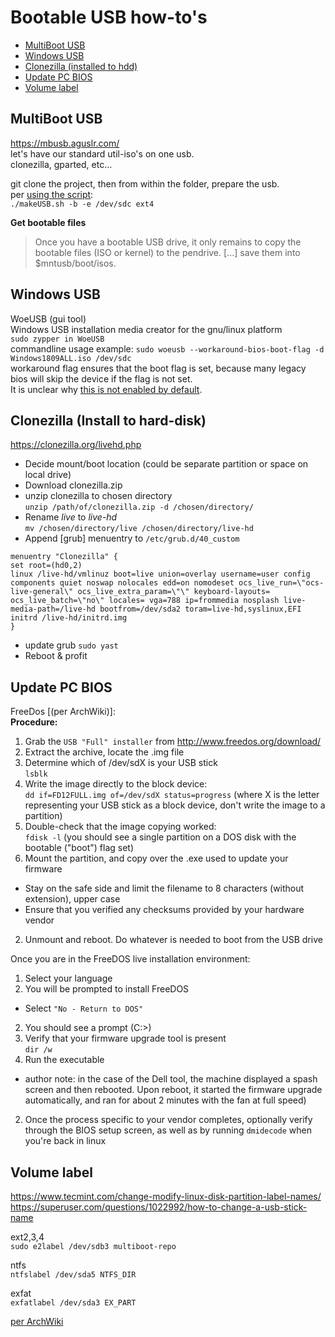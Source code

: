# Bootable USB how-to's

- [MultiBoot USB](#multiboot-usb)  
- [Windows USB](#windows-usb)
- [Clonezilla (installed to hdd)](#clonezilla-install-to-hard-disk)
- [Update PC BIOS](#update-pc-bios)  
- [Volume label](#volume-label)  

## MultiBoot USB
https://mbusb.aguslr.com/  
let's have our standard util-iso's on one usb.  
clonezilla, gparted, etc...  

git clone the project, then from within the folder, prepare the usb.  
per [using the script](https://mbusb.aguslr.com/install.html#using-the-script):  
`./makeUSB.sh -b -e /dev/sdc ext4`

**Get bootable files**  
>Once you have a bootable USB drive, it only remains to copy the bootable files (ISO or kernel) to the pendrive. [...] save them into $mntusb/boot/isos.  

## Windows USB
WoeUSB (gui tool)  
Windows USB installation media creator for the gnu/linux platform  
`sudo zypper in WoeUSB`  
commandline usage example:
`sudo woeusb --workaround-bios-boot-flag -d Windows1809ALL.iso /dev/sdc`  
workaround flag ensures that the boot flag is set, because many legacy bios will skip the device if the flag is not set.  
It is unclear why [this is not enabled by default](https://github.com/slacka/WoeUSB/issues/193).  

## Clonezilla (Install to hard-disk)
https://clonezilla.org/livehd.php

- Decide mount/boot location (could be separate partition or space on local drive)
- Download clonezilla.zip
- unzip clonezilla to chosen directory  
  `unzip /path/of/clonezilla.zip -d /chosen/directory/`
- Rename _live_ to _live-hd_  
  `mv /chosen/directory/live /chosen/directory/live-hd`
- Append [grub] menuentry to `/etc/grub.d/40_custom`
```
menuentry "Clonezilla" {
set root=(hd0,2)
linux /live-hd/vmlinuz boot=live union=overlay username=user config components quiet noswap nolocales edd=on nomodeset ocs_live_run=\"ocs-live-general\" ocs_live_extra_param=\"\" keyboard-layouts= ocs_live_batch=\"no\" locales= vga=788 ip=frommedia nosplash live-media-path=/live-hd bootfrom=/dev/sda2 toram=live-hd,syslinux,EFI
initrd /live-hd/initrd.img
}
```
- update grub `sudo yast`
- Reboot & profit

## Update PC BIOS
FreeDos [(per ArchWiki)]:  
**Procedure:**  
1. Grab the `USB "Full" installer` from http://www.freedos.org/download/
2. Extract the archive, locate the .img file
2. Determine which of /dev/sdX is your USB stick  
`lsblk`  
2. Write the image directly to the block device:  
`dd if=FD12FULL.img of=/dev/sdX status=progress` (where X is the letter representing your USB stick as a block device, don't write the image to a partition)  
2. Double-check that the image copying worked:  
`fdisk -l` (you should see a single partition on a DOS disk with the bootable ("boot") flag set)  
2. Mount the partition, and copy over the .exe used to update your firmware
  - Stay on the safe side and limit the filename to 8 characters (without extension), upper case
  - Ensure that you verified any checksums provided by your hardware vendor
2. Unmount and reboot. Do whatever is needed to boot from the USB drive

Once you are in the FreeDOS live installation environment:

1. Select your language
2. You will be prompted to install FreeDOS
  - Select `"No - Return to DOS"`
2. You should see a prompt (C:\>)
2. Verify that your firmware upgrade tool is present  
`dir /w`  
2. Run the executable
  - author note: in the case of the Dell tool, the machine displayed a spash screen and then rebooted. Upon reboot, it started the firmware upgrade automatically, and ran for about 2 minutes with the fan at full speed)
2. Once the process specific to your vendor completes, optionally verify through the BIOS setup screen, as well as by running `dmidecode` when you're back in linux  

## Volume label
https://www.tecmint.com/change-modify-linux-disk-partition-label-names/  
https://superuser.com/questions/1022992/how-to-change-a-usb-stick-name  

ext2,3,4  
`sudo e2label /dev/sdb3 multiboot-repo`  

ntfs  
`ntfslabel /dev/sda5 NTFS_DIR`  

exfat  
`exfatlabel /dev/sda3 EX_PART`

[per ArchWiki](https://wiki.archlinux.org/index.php/Flashing_BIOS_from_Linux#Using_a_FreeDOS-provided_Disk_Image_+_USB_stick)

